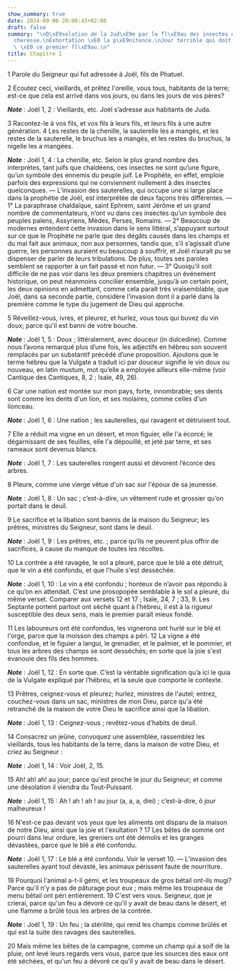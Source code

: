 ```yaml
---
show_summary: true
date: 2024-09-06 20:00:43+02:00
draft: false
summary: "\nD\xE9solation de la Jud\xE9e par le fl\xE9au des insectes et de la s\xE9\
  cheresse.\nExhortation \xE0 la p\xE9nitence.\nJour terrible qui doit succ\xE9der\
  \ \xE0 ce premier fl\xE9au.\n"
title: Chapitre 1
---
```





1 Parole du Seigneur qui fut adressée à Joël, fils de Phatuel.


2 Ecoutez ceci, vieillards, et prêtez l'oreille, vous tous, habitants de la terre; est-ce que cela est arrivé dans vos jours, ou dans les jours de vos pères?

***Note*** :  Joël 1, 2 : Vieillards, etc. Joël s’adresse aux habitants de Juda.

3 Racontez-le à vos fils, et vos fils à leurs fils, et leurs fils à une autre génération. 4 Les restes de la chenille, la sauterelle les a mangés, et les restes de la sauterelle, le bruchus les a mangés, et les restes du bruchus, la nigelle les a mangées.

***Note*** :  Joël 1, 4 : La chenille, etc. Selon le plus grand nombre des interprètes, tant juifs que chaldéens, ces insectes ne sont qu’une figure, qu’un symbole des ennemis du peuple juif. Le Prophète, en effet, emploie parfois des expressions qui ne conviennent nullement à des insectes quelconques. ― L’invasion des sauterelles, qui occupe une si large place dans la prophétie de Joël, est interprétée de deux façons très différentes. ― 1° La paraphrase chaldaïque, saint Ephrem, saint Jérôme et un grand nombre de commentateurs, n’ont vu dans ces insectes qu’un symbole des peuples païens, Assyriens, Mèdes, Perses, Romains. ― 2° Beaucoup de modernes entendent cette invasion dans le sens littéral, s’appuyant surtout sur ce que le Prophète ne parle que des dégâts causés dans les champs et du mal fait aux animaux, non aux personnes, tandis que, s’il s’agissait d’une guerre, les personnes auraient eu beaucoup à souffrir, et Joël n’aurait pu se dispenser de parler de leurs tribulations. De plus, toutes ses paroles semblent
se rapporter à un fait passé et non futur. ― 3° Quoiqu’il soit difficile de ne pas voir dans les deux premiers chapitres un événement historique, on peut néanmoins concilier ensemble, jusqu’à un certain point, les deux opinions en admettant, comme cela paraît très vraisemblable, que Joël, dans sa seconde partie, considère l’invasion dont il a parlé dans la première comme le type du jugement de Dieu qui approche.


5 Réveillez-vous, ivres, et pleurez, et hurlez, vous tous qui buvez du vin doux; parce qu'il est banni de votre bouche.

***Note*** :  Joël 1, 5 : Doux ; littéralement, avec douceur (in dulcedine). Comme nous l’avons remarqué plus d’une fois, les adjectifs en hébreu son souvent remplacés par un substantif précédé d’une proposition. Ajoutons que le terme hébreu que la Vulgate a traduit ici par douceur signifie le vin doux ou nouveau, en latin mustum, mot qu’elle a employée ailleurs elle-même (voir Cantique des Cantiques, 8, 2 ; Isaïe, 49, 26).

6 Car une nation est montée sur mon pays, forte, innombrable; ses dents sont comme les dents d'un lion, et ses molaires, comme celles d'un lionceau.

***Note*** :  Joël 1, 6 : Une nation ; les sauterelles, qui ravagent et détruisent tout.

7 Elle a réduit ma vigne en un désert, et mon figuier, elle l'a écorcé; le dégarnissant de ses feuilles, elle l'a dépouillé, et jeté par terre, et ses rameaux sont devenus blancs.

***Note*** :  Joël 1, 7 : Les sauterelles rongent aussi et dévorent l’écorce des arbres.


8 Pleure, comme une vierge vêtue d'un sac sur l'époux de sa jeunesse.

***Note*** :  Joël 1, 8 : Un sac ; c’est-à-dire, un vêtement rude et grossier qu’on portait dans le deuil.

9 Le sacrifice et la libation sont bannis de la maison du Seigneur; les prêtres, ministres du Seigneur, sont dans le deuil.

***Note*** :  Joël 1, 9 : Les prêtres, etc. ; parce qu’ils ne peuvent plus offrir de sacrifices, à cause du manque de toutes les récoltes.


10 La contrée a été ravagée, le sol a pleuré, parce que le blé a été détruit, que le vin a été confondu, et que l'huile s'est desséchée.

***Note*** :  Joël 1, 10 : Le vin a été confondu ; honteux de n’avoir pas répondu à ce qu’on en attendait. C’est une prosopopée semblable à le sol a pleuré, du même verset. Comparer aux versets 12 et 17 ; Isaïe, 24, 7 ; 33, 9. Les Septante portent partout ont séché quant à l’hébreu, il est à la rigueur susceptible des deux sens, mais le premier paraît mieux fondé.


11 Les laboureurs ont été confondus, les vignerons ont hurlé sur le blé et l'orge, parce que la moisson des champs a péri. 12 La vigne a été confondue, et le figuier a langui, le grenadier, et le palmier, et le pommier, et tous les arbres des champs se sont desséchés; en sorte que la joie s'est évanouie des fils des hommes.

***Note*** :  Joël 1, 12 : En sorte que. C’est la véritable signification qu’a ici le quia de la Vulgate expliqué par l’hébreu, et la seule que comporte le contexte.


13 Prêtres, ceignez-vous et pleurez; hurlez, ministres de l'autel; entrez, couchez-vous dans un sac, ministres de mon Dieu, parce qu'a été retranché de la maison de votre Dieu le sacrifice ainsi que la libation.

***Note*** :  Joël 1, 13 : Ceignez-vous ; revêtez-vous d’habits de deuil.

14 Consacrez un jeûne, convoquez une assemblée, rassemblez les vieillards, tous les habitants de la terre, dans la maison de votre Dieu, et criez au Seigneur :

***Note*** :  Joël 1, 14 : Voir Joël, 2, 15.

15 Ah! ah! ah! au jour; parce qu'est proche le jour du Seigneur; et comme une désolation il viendra du Tout-Puissant.

***Note*** :  Joël 1, 15 : Ah ! ah ! ah ! au jour (a, a, a, diei) ; c’est-à-dire, ô jour malheureux !


16 N'est-ce pas devant vos yeux que les aliments ont disparu de la maison de notre Dieu, ainsi que la joie et l'exultation ? 17 Les bêtes de somme ont pourri dans leur ordure, les greniers ont été démolis et les granges dévastées, parce que le blé a été confondu.

***Note*** :  Joël 1, 17 : Le blé a été confondu. Voir le verset 10. ― L’invasion des sauterelles ayant tout dévasté, les animaux périssent faute de nourriture.


18 Pourquoi l'animal a-t-il gémi, et les troupeaux de gros bétail ont-ils mugi? Parce qu'il n'y a pas de pâturage pour eux ; mais même les troupeaux de menu bétail ont péri entièrement. 19 C'est vers vous. Seigneur, que je crierai, parce qu'un feu a dévoré ce qu'il y avait de beau dans le désert, et une flamme a brûlé tous les arbres de la contrée.

***Note*** :  Joël 1, 19 : Un feu ; la stérilité, qui rend les champs comme brûlés et qui est la suite des ravages des sauterelles.

20 Mais même les bêtes de la campagne, comme un champ qui a soif de la pluie, ont levé leurs regards vers vous, parce que les sources des eaux ont été séchées, et qu'un feu a dévoré ce qu'il y avait de beau dans le désert.

